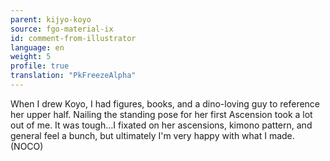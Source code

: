 ```yaml
---
parent: kijyo-koyo
source: fgo-material-ix
id: comment-from-illustrator
language: en
weight: 5
profile: true
translation: "PkFreezeAlpha"
---
```


When I drew Koyo, I had figures, books, and a dino-loving guy to reference her upper half. Nailing the standing pose for her first Ascension took a lot out of me. It was tough…I fixated on her ascensions, kimono pattern, and general feel a bunch, but ultimately I'm very happy with what I made. (NOCO)
